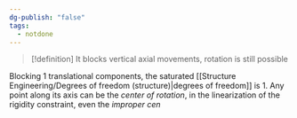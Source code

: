```yaml
---
dg-publish: "false"
tags:
  - notdone
---
```

>[!definition]
>It blocks vertical axial movements, rotation is still possible

Blocking 1 translational components, the saturated [[Structure Engineering/Degrees of freedom (structure)|degrees of freedom]] is 1. 
Any point along its axis can be the *center of rotation*, in the linearization of the rigidity constraint, even the *improper cen*
